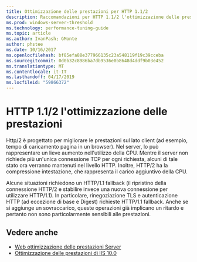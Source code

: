 ```yaml
---
title: Ottimizzazione delle prestazioni per HTTP 1.1/2
description: Raccomandazioni per HTTP 1.1/2 l'ottimizzazione delle prestazioni
ms.prod: windows-server-threshold
ms.technology: performance-tuning-guide
ms.topic: article
ms.author: IvanPash; GMonte
author: phstee
ms.date: 10/16/2017
ms.openlocfilehash: bf85efa88e377966135c23a548119f19c39cceba
ms.sourcegitcommit: 0d0b32c8986ba7db9536e0b8648d4ddf9b03e452
ms.translationtype: MT
ms.contentlocale: it-IT
ms.lasthandoff: 04/17/2019
ms.locfileid: "59866372"
---
```

# <a name="performance-tuning-http-112"></a>HTTP 1.1/2 l'ottimizzazione delle prestazioni

Http/2 è progettato per migliorare le prestazioni sul lato client (ad esempio, tempo di caricamento pagina in un browser). Nel server, lo può rappresentare un lieve aumento nell'utilizzo della CPU. Mentre il server non richiede più un'unica connessione TCP per ogni richiesta, alcuni di tale stato ora verranno mantenuti nel livello HTTP. Inoltre, HTTP/2 ha la compressione intestazione, che rappresenta il carico aggiuntivo della CPU.

Alcune situazioni richiedono un HTTP/1.1 fallback (il ripristino della connessione HTTP/2 e stabilire invece una nuova connessione per utilizzare HTTP/1.1). In particolare, rinegoziazione TLS e autenticazione HTTP (ad eccezione di base e Digest) richieste HTTP/1.1 fallback. Anche se si aggiunge un sovraccarico, queste operazioni già implicano un ritardo e pertanto non sono particolarmente sensibili alle prestazioni.

## <a name="see-also"></a>Vedere anche
- [Web ottimizzazione delle prestazioni Server](index.md) 
- [Ottimizzazione delle prestazioni di IIS 10.0](tuning-iis-10.md)